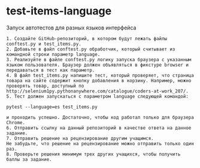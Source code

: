 # test-items-language
Запуск автотестов для разных языков интерфейса

    1. Создайте GitHub-репозиторий, в котором будут лежать файлы conftest.py и test_items.py.
    2. Добавьте в файл conftest.py обработчик, который считывает из командной строки параметр language.
    3. Реализуйте в файле conftest.py логику запуска браузера с указанным языком пользователя. Браузер должен объявляться в фикстуре browser и передаваться в тест как параметр.
    4. В файл test_items.py напишите тест, который проверяет, что страница товара на сайте содержит кнопку добавления в корзину. Например, можно проверять товар, доступный по http://selenium1py.pythonanywhere.com/catalogue/coders-at-work_207/.
    5. Тест должен запускаться с параметром language следующей командой:

    pytest --language=es test_items.py

    и проходить успешно. Достаточно, чтобы код работал только для браузера Сhrome.
    6. Отправить ссылку на данный репозиторий в качестве ответа на данное задание.
    7. Отправить решение на рецензирование другим учащимся.
    Не забудьте, что решение на рецензирование можно отправить только один раз.
    8. Проверьте решения минимум трех других учащихся, чтобы получить баллы за задание.
